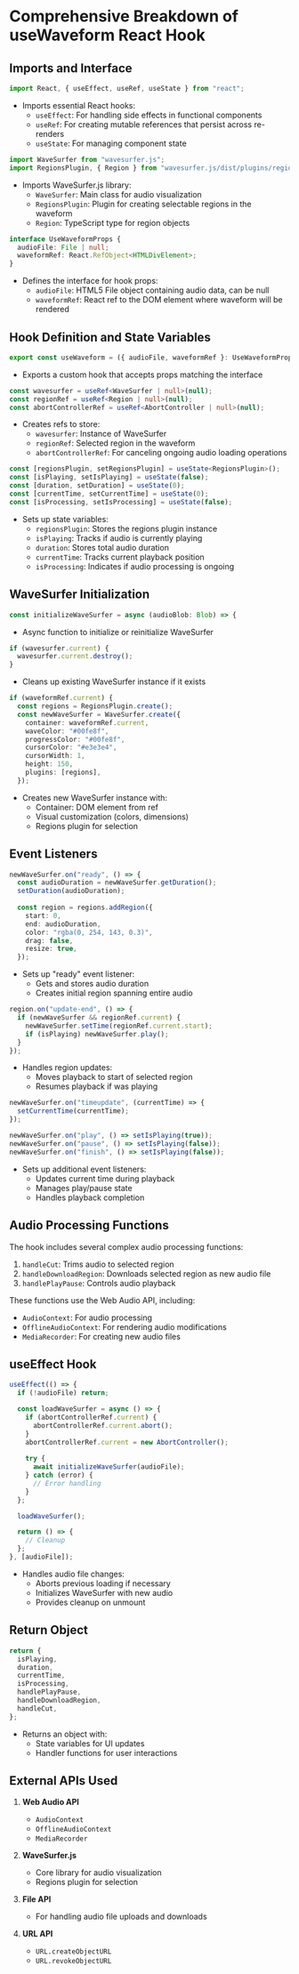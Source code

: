 # Comprehensive Breakdown of useWaveform React Hook

## Imports and Interface

```typescript
import React, { useEffect, useRef, useState } from "react";
```
- Imports essential React hooks:
  - `useEffect`: For handling side effects in functional components
  - `useRef`: For creating mutable references that persist across re-renders
  - `useState`: For managing component state

```typescript
import WaveSurfer from "wavesurfer.js";
import RegionsPlugin, { Region } from "wavesurfer.js/dist/plugins/regions.js";
```
- Imports WaveSurfer.js library:
  - `WaveSurfer`: Main class for audio visualization
  - `RegionsPlugin`: Plugin for creating selectable regions in the waveform
  - `Region`: TypeScript type for region objects

```typescript
interface UseWaveformProps {
  audioFile: File | null;
  waveformRef: React.RefObject<HTMLDivElement>;
}
```
- Defines the interface for hook props:
  - `audioFile`: HTML5 File object containing audio data, can be null
  - `waveformRef`: React ref to the DOM element where waveform will be rendered

## Hook Definition and State Variables

```typescript
export const useWaveform = ({ audioFile, waveformRef }: UseWaveformProps) => {
```
- Exports a custom hook that accepts props matching the interface

```typescript
const wavesurfer = useRef<WaveSurfer | null>(null);
const regionRef = useRef<Region | null>(null);
const abortControllerRef = useRef<AbortController | null>(null);
```
- Creates refs to store:
  - `wavesurfer`: Instance of WaveSurfer
  - `regionRef`: Selected region in the waveform
  - `abortControllerRef`: For canceling ongoing audio loading operations

```typescript
const [regionsPlugin, setRegionsPlugin] = useState<RegionsPlugin>();
const [isPlaying, setIsPlaying] = useState(false);
const [duration, setDuration] = useState(0);
const [currentTime, setCurrentTime] = useState(0);
const [isProcessing, setIsProcessing] = useState(false);
```
- Sets up state variables:
  - `regionsPlugin`: Stores the regions plugin instance
  - `isPlaying`: Tracks if audio is currently playing
  - `duration`: Stores total audio duration
  - `currentTime`: Tracks current playback position
  - `isProcessing`: Indicates if audio processing is ongoing

## WaveSurfer Initialization

```typescript
const initializeWaveSurfer = async (audioBlob: Blob) => {
```
- Async function to initialize or reinitialize WaveSurfer

```typescript
if (wavesurfer.current) {
  wavesurfer.current.destroy();
}
```
- Cleans up existing WaveSurfer instance if it exists

```typescript
if (waveformRef.current) {
  const regions = RegionsPlugin.create();
  const newWaveSurfer = WaveSurfer.create({
    container: waveformRef.current,
    waveColor: "#00fe8f",
    progressColor: "#00fe8f",
    cursorColor: "#e3e3e4",
    cursorWidth: 1,
    height: 150,
    plugins: [regions],
  });
```
- Creates new WaveSurfer instance with:
  - Container: DOM element from ref
  - Visual customization (colors, dimensions)
  - Regions plugin for selection

## Event Listeners

```typescript
newWaveSurfer.on("ready", () => {
  const audioDuration = newWaveSurfer.getDuration();
  setDuration(audioDuration);
  
  const region = regions.addRegion({
    start: 0,
    end: audioDuration,
    color: "rgba(0, 254, 143, 0.3)",
    drag: false,
    resize: true,
  });
```
- Sets up "ready" event listener:
  - Gets and stores audio duration
  - Creates initial region spanning entire audio

```typescript
region.on("update-end", () => {
  if (newWaveSurfer && regionRef.current) {
    newWaveSurfer.setTime(regionRef.current.start);
    if (isPlaying) newWaveSurfer.play();
  }
});
```
- Handles region updates:
  - Moves playback to start of selected region
  - Resumes playback if was playing

```typescript
newWaveSurfer.on("timeupdate", (currentTime) => {
  setCurrentTime(currentTime);
});

newWaveSurfer.on("play", () => setIsPlaying(true));
newWaveSurfer.on("pause", () => setIsPlaying(false));
newWaveSurfer.on("finish", () => setIsPlaying(false));
```
- Sets up additional event listeners:
  - Updates current time during playback
  - Manages play/pause state
  - Handles playback completion

## Audio Processing Functions

The hook includes several complex audio processing functions:

1. `handleCut`: Trims audio to selected region
2. `handleDownloadRegion`: Downloads selected region as new audio file
3. `handlePlayPause`: Controls audio playback

These functions use the Web Audio API, including:
- `AudioContext`: For audio processing
- `OfflineAudioContext`: For rendering audio modifications
- `MediaRecorder`: For creating new audio files

## useEffect Hook

```typescript
useEffect(() => {
  if (!audioFile) return;

  const loadWaveSurfer = async () => {
    if (abortControllerRef.current) {
      abortControllerRef.current.abort();
    }
    abortControllerRef.current = new AbortController();
    
    try {
      await initializeWaveSurfer(audioFile);
    } catch (error) {
      // Error handling
    }
  };

  loadWaveSurfer();

  return () => {
    // Cleanup
  };
}, [audioFile]);
```
- Handles audio file changes:
  - Aborts previous loading if necessary
  - Initializes WaveSurfer with new audio
  - Provides cleanup on unmount

## Return Object

```typescript
return {
  isPlaying,
  duration,
  currentTime,
  isProcessing,
  handlePlayPause,
  handleDownloadRegion,
  handleCut,
};
```
- Returns an object with:
  - State variables for UI updates
  - Handler functions for user interactions

## External APIs Used

1. **Web Audio API**
   - `AudioContext`
   - `OfflineAudioContext`
   - `MediaRecorder`

2. **WaveSurfer.js**
   - Core library for audio visualization
   - Regions plugin for selection

3. **File API**
   - For handling audio file uploads and downloads

4. **URL API**
   - `URL.createObjectURL`
   - `URL.revokeObjectURL`

